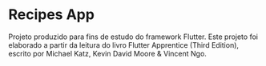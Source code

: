 # Recipes App

Projeto produzido para fins de estudo do framework Flutter. Este projeto foi elaborado a partir da leitura do livro Flutter Apprentice (Third Edition), escrito por Michael Katz, Kevin David Moore & Vincent Ngo.
